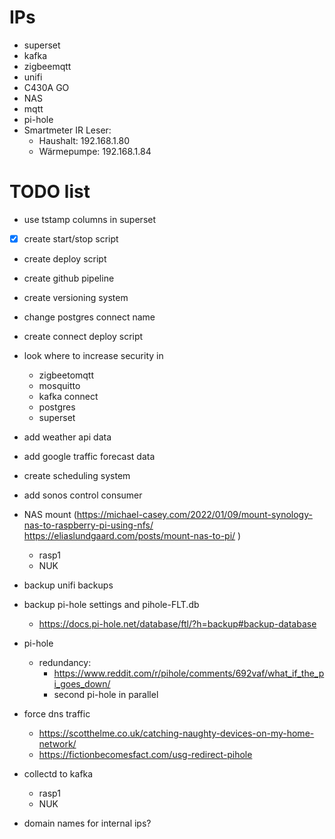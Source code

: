 
# IPs

- superset
- kafka
- zigbeemqtt
- unifi
- C430A GO
- NAS
- mqtt
- pi-hole
- Smartmeter IR Leser:
  - Haushalt: 192.168.1.80
  - Wärmepumpe: 192.168.1.84
  
# TODO list

- use tstamp columns in superset
- [x] create start/stop script
- create deploy script
- create github pipeline
- create versioning system
- change postgres connect name
- create connect deploy script
- look where to increase security in
  - zigbeetomqtt
  - mosquitto
  - kafka connect
  - postgres
  - superset
- add weather api data
- add google traffic forecast data
- create scheduling system
- add sonos control consumer

- NAS mount (<https://michael-casey.com/2022/01/09/mount-synology-nas-to-raspberry-pi-using-nfs/> <https://eliaslundgaard.com/posts/mount-nas-to-pi/> )
  - rasp1
  - NUK
- backup unifi backups
- backup pi-hole settings and pihole-FLT.db
  - <https://docs.pi-hole.net/database/ftl/?h=backup#backup-database>
- pi-hole
  - redundancy:
    - <https://www.reddit.com/r/pihole/comments/692vaf/what_if_the_pi_goes_down/>
    - second pi-hole in parallel

- force dns traffic
  - <https://scotthelme.co.uk/catching-naughty-devices-on-my-home-network/>
  - <https://fictionbecomesfact.com/usg-redirect-pihole>

- collectd to kafka
  - rasp1
  - NUK
- domain names for internal ips?
